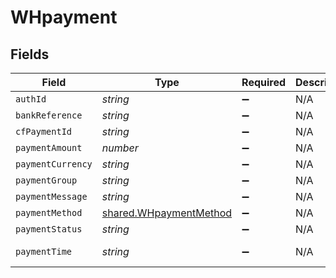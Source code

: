 # WHpayment


## Fields

| Field                                                            | Type                                                             | Required                                                         | Description                                                      | Example                                                          |
| ---------------------------------------------------------------- | ---------------------------------------------------------------- | ---------------------------------------------------------------- | ---------------------------------------------------------------- | ---------------------------------------------------------------- |
| `authId`                                                         | *string*                                                         | :heavy_minus_sign:                                               | N/A                                                              | null                                                             |
| `bankReference`                                                  | *string*                                                         | :heavy_minus_sign:                                               | N/A                                                              | 1903772466                                                       |
| `cfPaymentId`                                                    | *string*                                                         | :heavy_minus_sign:                                               | N/A                                                              | 1107253                                                          |
| `paymentAmount`                                                  | *number*                                                         | :heavy_minus_sign:                                               | N/A                                                              | 1                                                                |
| `paymentCurrency`                                                | *string*                                                         | :heavy_minus_sign:                                               | N/A                                                              | INR                                                              |
| `paymentGroup`                                                   | *string*                                                         | :heavy_minus_sign:                                               | N/A                                                              | credit_card                                                      |
| `paymentMessage`                                                 | *string*                                                         | :heavy_minus_sign:                                               | N/A                                                              | Transaction pending                                              |
| `paymentMethod`                                                  | [shared.WHpaymentMethod](../../models/shared/whpaymentmethod.md) | :heavy_minus_sign:                                               | N/A                                                              |                                                                  |
| `paymentStatus`                                                  | *string*                                                         | :heavy_minus_sign:                                               | N/A                                                              | SUCCESS                                                          |
| `paymentTime`                                                    | *string*                                                         | :heavy_minus_sign:                                               | N/A                                                              | 2021-10-07T19:42:40+05:30                                        |